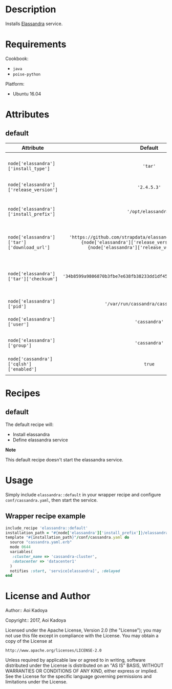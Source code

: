 Description
===========

Installs [Elassandra](http://elassandra.readthedocs.io/) service.

Requirements
============

Cookbook:
- `java`
- `poise-python`

Platform:
- Ubuntu 16.04

Attributes
==========

default
-------

| Attribute                                    | Default                                | Description                       |
|----------------------------------------------|:--------------------------------------:|-----------------------------------|
| `node['elassandra']['install_type']`         | `'tar'`                                | The type of install: only `tar` works for now. |
| `node['elassandra']['release_version']`      | `'2.4.5.3'`                            | The version to install.  |
| `node['elassandra']['install_prefix']`       | `'/opt/elassandra'`                    | The parent directory path for elassandra installation  |
| `node['elassandra']['tar']['download_url']`  | `'https://github.com/strapdata/elassandra/releases/download/v#{node['elassandra']['release_version']}/elassandra-#{node['elassandra']['release_version']}.tar.gz'` | The download url for tar ball |
| `node['elassandra']['tar']['checksum']`      | `'34b8599a9806870b3fbe7e638fb38233dd1df459b9601efa724b9b2c4023a4b3'` | The SHA256 checksum of Elassandra tar archive |
| `node['elassandra']['pid']`                  | `'/var/run/cassandra/cassandra.pid'`   | The pid file location             |
| `node['elassandra']['user']`                 | `'cassandra'`                          | Elassandra service user           |
| `node['elassandra']['group']`                | `'cassandra'`                          | Elassandra service group          |
| `node['cassandra']['cqlsh']['enabled']`      | `true`                                 | Whether to enable cqlsh           |


Recipes
=======

default
-------

The default recipe will:
- Install elassandra
- Define elassandra service

**Note**

This default recipe doesn't start the elassandra service.

Usage
=====

Simply include `elassandra::default` in your wrapper recipe and configure `conf/cassandra.yaml`, then start the service.

Wrapper recipe example
----------------------

```ruby
include_recipe 'elassandra::default'
installation_path = "#{node['elassandra']['install_prefix']}/elassandra-#{node['elassandra']['release_version']}"
template "#{installation_path}"/conf/cassandra.yaml do
  source "cassandra.yaml.erb"
  mode 0644
  variables(
   :cluster_name => 'cassandra-cluster',
   :datacenter => 'datacenter1'
  )
  notifies :start, 'service[elassandra]', :delayed
end
```


License and Author
==================

Author:: Aoi Kadoya

Copyright:: 2017, Aoi Kadoya

Licensed under the Apache License, Version 2.0 (the "License");
you may not use this file except in compliance with the License.
You may obtain a copy of the License at

    http://www.apache.org/licenses/LICENSE-2.0

Unless required by applicable law or agreed to in writing, software
distributed under the License is distributed on an "AS IS" BASIS,
WITHOUT WARRANTIES OR CONDITIONS OF ANY KIND, either express or implied.
See the License for the specific language governing permissions and
limitations under the License.
